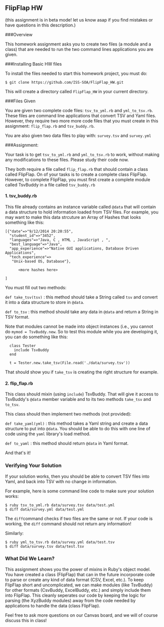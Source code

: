 ## FlipFlap HW

(this assignment is in beta mode!  let us know asap if you find mistakes or
  have questions in this description.)

###Overview

This homework assignment asks you to create two files (a module and a class) that
are needed to run the two command lines applications you are given.

###Installing Basic HW files

To install the files needed to start this homework project, you must do:

    $ git clone https://github.com/ISS-SOA/FlipFlap_HW.git

This will create a directory called `FlipFlap_HW` in your current directory.

###Files Given

You are given two complete code files: `tsv_to_yml.rb` and `yml_to_tsv.rb`.
These files are command line applications that convert TSV and Yaml files.
However, they require two more more code files that you must create in this assignment:
`flip_flap.rb` and `tsv_buddy.rb`.

You are also given two data files to play with: `survey.tsv` and `survey.yml`

###Assignment:

Your task is to get `tsv_to_yml.rb` and `yml_to_tsv.rb` to work, without making
any modifications to these files.  Please study their code now.

They both require a file called `flip_flap.rb` that should contain a class called FlipFlap.
On of your tasks is to create a complete class FlipFlap. However, to complete
FlipFlap, you must first create a complete module called TsvBuddy in a file called
`tsv_buddy.rb`

#### 1. tsv_buddy.rb

This file already contains an instance variable called `@data` that will contain a
data structure to hold information loaded from TSV files. For example, you may want to make this
data strcuture an Array of Hashes that looks something like this:


```
[{"date"=>"9/12/2014 20:20:55",
  "student_id"=>"3452",
  "languages"=>"Java, C , HTML , JavaScript , ",
  "best_language"=>"Java",
  "app_experience"=>"Native GUI applications, Database Driven Applications",
  "tech_experience"=>
   "Unix-based OS, Database"},

      <more hashes here>

]
```

You must fill out two methods:

`def take_tsv(tsv)` : this method should take a String called `tsv` and convert
it into a data structure to store in `@data`.

`def to_tsv` : this method should take any data in `@data` and return a String
in TSV format.

Note that modules cannot be made into object instances (i.e., you cannot do
`mymod = TsvBuddy.new`.  So to test this module while you are developing it,
you can do something like this:

```
  class Tester
    include TsvBuddy
  end

  t = Tester.new.take_tsv(File.read('./data/survey.tsv'))
```

That should show you if `take_tsv` is creating the right structure for example.

#### 2. flip_flap.rb

This class should mixin (using `include`) TsvBuddy. That will give it access to
TsvBuddy's `@data` member variable and to its two methods `take_tsv` and `to_tsv`.

This class should then implement two methods (not provided):

`def take_yaml(yml)` : this method takes a Yaml string and create a data structure to put into `@data`.
You should be able to do this with one line of code using the `yaml` library's load method.

`def to_yaml` : this method should return `@data` in Yaml format.


And that's it!


### Verifying Your Solution

If your solution works, then you should be able to convert TSV files into Yaml,
and back into TSV with no change in information.

For example, here is some command line code to make sure your solution works:

```
$ ruby tsv_to_yml.rb data/survey.tsv data/test.yml
$ diff data/survey.yml data/test.yml
```

The `diff`command checks if two files are the same or not. If your code is working,
the `diff` command should not return any information!

Similarly:

```
$ ruby yml_to_tsv.rb data/survey.yml data/test.tsv
$ diff data/survey.tsv data/test.tsv
```

### What Did We Learn?

This assignment shows you the power of mixins in Ruby's object model.
You have created a class (FlipFlap) that can in the future incorporate code to
parse or create any kind of data format (CSV, Excel, etc.).  To keep FlipFlap short
and uncomplicated, we can make modules (like TsvBuddy) for other formats (CsvBuddy,
ExcelBuddy, etc.) and simply include them into FlipFlap. This cleanly seperates
our code by keeping the logic for parsing (the XyzBuddy modules) away from the code
needed by applications to handle the data (class FlipFlap).

Feel free to ask more questions on our Canvas board, and we will of course discuss
this in class!
